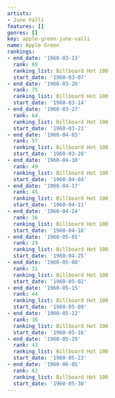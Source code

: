```yaml
---
artists:
- June Valli
features: []
genres: []
key: apple-green-june-valli
name: Apple Green
rankings:
- end_date: '1960-03-13'
  rank: 89
  ranking_list: Billboard Hot 100
  start_date: '1960-03-07'
- end_date: '1960-03-20'
  rank: 75
  ranking_list: Billboard Hot 100
  start_date: '1960-03-14'
- end_date: '1960-03-27'
  rank: 64
  ranking_list: Billboard Hot 100
  start_date: '1960-03-21'
- end_date: '1960-04-03'
  rank: 57
  ranking_list: Billboard Hot 100
  start_date: '1960-03-28'
- end_date: '1960-04-10'
  rank: 49
  ranking_list: Billboard Hot 100
  start_date: '1960-04-04'
- end_date: '1960-04-17'
  rank: 45
  ranking_list: Billboard Hot 100
  start_date: '1960-04-11'
- end_date: '1960-04-24'
  rank: 36
  ranking_list: Billboard Hot 100
  start_date: '1960-04-18'
- end_date: '1960-05-01'
  rank: 29
  ranking_list: Billboard Hot 100
  start_date: '1960-04-25'
- end_date: '1960-05-08'
  rank: 31
  ranking_list: Billboard Hot 100
  start_date: '1960-05-02'
- end_date: '1960-05-15'
  rank: 44
  ranking_list: Billboard Hot 100
  start_date: '1960-05-09'
- end_date: '1960-05-22'
  rank: 36
  ranking_list: Billboard Hot 100
  start_date: '1960-05-16'
- end_date: '1960-05-29'
  rank: 43
  ranking_list: Billboard Hot 100
  start_date: '1960-05-23'
- end_date: '1960-06-05'
  rank: 62
  ranking_list: Billboard Hot 100
  start_date: '1960-05-30'
---
```


